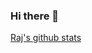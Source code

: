 ### Hi there 👋


[Raj's github stats](https://github-readme-stats.vercel.app/api?username=rajvaya&show_icons=true)
